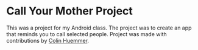 # Call Your Mother Project

This was a project for my Android class. The project was to create an app that reminds you to call selected people. Project was made with contributions by [Colin Huemmer](https://github.com/chuemmer-coding).
